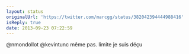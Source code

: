 ```yaml
---
layout: status
originalUrl: 'https://twitter.com/marcgg/status/382042394444988416'
isReply: true
date: 2013-09-23 07:22:59
---
```


@nmondollot @kevintunc même pas. limite je suis déçu
